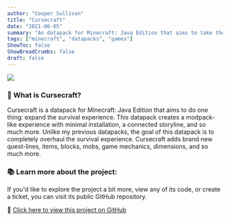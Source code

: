 ```yaml
---
author: "Cooper Sullivan"
title: "Cursecraft"
date: "2021-06-05"
summary: "An datapack for Minecraft: Java Edition that aims to take the survival experience to its limits while balancing minimal installation and high performance."
tags: ["minecraft", "datapacks", "games"]
ShowToc: false
ShowBreadCrumbs: false
draft: false
---
```


![](/images/cursecraft-datapack.png)

### 📖 What is Cursecraft?
Cursecraft is a datapack for Minecraft: Java Edition that aims to do one thing: expand the survival experience.
This datapack creates a modpack-like experience with minimal installation, a connected storyline, and so much more.
Unlike my previous datapacks, the goal of this datapack is to completely overhaul the survival experience.
Cursecraft adds brand new quest-lines, items, blocks, mobs, game mechanics, dimensions, and so much more.

### 📚 Learn more about the project:
If you'd like to explore the project a bit more, view any of its code, or create a ticket,
you can visit its public GitHub repository.

🔗 [Click here to view this project on GitHub](https://github.com/coopersully/cursecraft)
